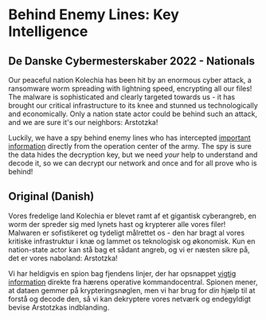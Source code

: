 # Behind Enemy Lines: Key Intelligence

## De Danske Cybermesterskaber 2022 - Nationals

Our peaceful nation Kolechia has been hit by an enormous cyber attack, a ransomware worm spreading with lightning speed, encrypting all our files!
The malware is sophisticated and clearly targeted towards us - it has brought our critical infrastructure to its knee and stunned us technologically and economically.
Only a nation state actor could be behind such an attack, and we are sure it's our neighbors: Arstotzka!

Luckily, we have a spy behind enemy lines who has intercepted [important information](intel.pcap) directly from the operation center of the army.
The spy is sure the data hides the decryption key, but we need *your* help to understand and decode it, so we can decrypt our network and once and for all prove who is behind!


## Original (Danish)

Vores fredelige land Kolechia er blevet ramt af et gigantisk cyberangreb, en worm der spreder sig med lynets hast og krypterer alle vores filer! Malwaren er sofistikeret og tydeligt målrettet os - den har bragt al vores kritiske infrastruktur i knæ og lammet os teknologisk og økonomisk. Kun en nation-state actor kan stå bag et sådant angreb, og vi er næsten sikre på, det er vores naboland: Arstotzka!

Vi har heldigvis en spion bag fjendens linjer, der har opsnappet [vigtig information](intel.pcap) direkte fra hærens operative kommandocentral. Spionen mener, at dataen gemmer på krypteringsnøglen, men vi har brug for *din* hjælp til at forstå og decode den, så vi kan dekryptere vores netværk og endegyldigt bevise Arstotzkas indblanding.
